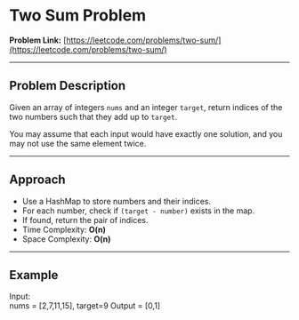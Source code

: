 # Two Sum Problem

**Problem Link:** [https://leetcode.com/problems/two-sum/](https://leetcode.com/problems/two-sum/)

---

## Problem Description
Given an array of integers `nums` and an integer `target`, return indices of the two numbers such that they add up to `target`.

You may assume that each input would have exactly one solution, and you may not use the same element twice.

---

## Approach
- Use a HashMap to store numbers and their indices.
- For each number, check if `(target - number)` exists in the map.
- If found, return the pair of indices.
- Time Complexity: **O(n)**
- Space Complexity: **O(n)**

---

## Example
Input:  
nums = [2,7,11,15], target=9
Output = [0,1]